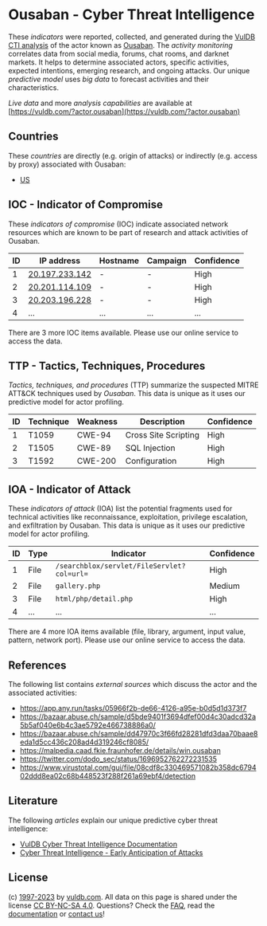# Ousaban - Cyber Threat Intelligence

These _indicators_ were reported, collected, and generated during the [VulDB CTI analysis](https://vuldb.com/?kb.cti) of the actor known as [Ousaban](https://vuldb.com/?actor.ousaban). The _activity monitoring_ correlates data from social media, forums, chat rooms, and darknet markets. It helps to determine associated actors, specific activities, expected intentions, emerging research, and ongoing attacks. Our unique _predictive model_ uses _big data_ to forecast activities and their characteristics.

_Live data_ and more _analysis capabilities_ are available at [https://vuldb.com/?actor.ousaban](https://vuldb.com/?actor.ousaban)

## Countries

These _countries_ are directly (e.g. origin of attacks) or indirectly (e.g. access by proxy) associated with Ousaban:

* [US](https://vuldb.com/?country.us)

## IOC - Indicator of Compromise

These _indicators of compromise_ (IOC) indicate associated network resources which are known to be part of research and attack activities of Ousaban.

ID | IP address | Hostname | Campaign | Confidence
-- | ---------- | -------- | -------- | ----------
1 | [20.197.233.142](https://vuldb.com/?ip.20.197.233.142) | - | - | High
2 | [20.201.114.109](https://vuldb.com/?ip.20.201.114.109) | - | - | High
3 | [20.203.196.228](https://vuldb.com/?ip.20.203.196.228) | - | - | High
4 | ... | ... | ... | ...

There are 3 more IOC items available. Please use our online service to access the data.

## TTP - Tactics, Techniques, Procedures

_Tactics, techniques, and procedures_ (TTP) summarize the suspected MITRE ATT&CK techniques used by _Ousaban_. This data is unique as it uses our predictive model for actor profiling.

ID | Technique | Weakness | Description | Confidence
-- | --------- | -------- | ----------- | ----------
1 | T1059 | CWE-94 | Cross Site Scripting | High
2 | T1505 | CWE-89 | SQL Injection | High
3 | T1592 | CWE-200 | Configuration | High

## IOA - Indicator of Attack

These _indicators of attack_ (IOA) list the potential fragments used for technical activities like reconnaissance, exploitation, privilege escalation, and exfiltration by Ousaban. This data is unique as it uses our predictive model for actor profiling.

ID | Type | Indicator | Confidence
-- | ---- | --------- | ----------
1 | File | `/searchblox/servlet/FileServlet?col=url=` | High
2 | File | `gallery.php` | Medium
3 | File | `html/php/detail.php` | High
4 | ... | ... | ...

There are 4 more IOA items available (file, library, argument, input value, pattern, network port). Please use our online service to access the data.

## References

The following list contains _external sources_ which discuss the actor and the associated activities:

* https://app.any.run/tasks/05966f2b-de66-4126-a95e-b0d5d1d373f7
* https://bazaar.abuse.ch/sample/d5bde9401f3694dfef00d4c30adcd32a5b5af040e6b4c3ae5792e466738886a0/
* https://bazaar.abuse.ch/sample/dd47970c3f66fd28281dfd3daa70baae8eda1d5cc436c208ad4d319246cf8085/
* https://malpedia.caad.fkie.fraunhofer.de/details/win.ousaban
* https://twitter.com/dodo_sec/status/1696952762272231535
* https://www.virustotal.com/gui/file/08cdf8c330469571082b358dc679402ddd8ea02c68b448523f288f261a69ebf4/detection

## Literature

The following _articles_ explain our unique predictive cyber threat intelligence:

* [VulDB Cyber Threat Intelligence Documentation](https://vuldb.com/?kb.cti)
* [Cyber Threat Intelligence - Early Anticipation of Attacks](https://www.scip.ch/en/?labs.20201022)

## License

(c) [1997-2023](https://vuldb.com/?kb.changelog) by [vuldb.com](https://vuldb.com/?kb.about). All data on this page is shared under the license [CC BY-NC-SA 4.0](https://creativecommons.org/licenses/by-nc-sa/4.0/). Questions? Check the [FAQ](https://vuldb.com/?kb.faq), read the [documentation](https://vuldb.com/?kb) or [contact us](https://vuldb.com/?contact)!
